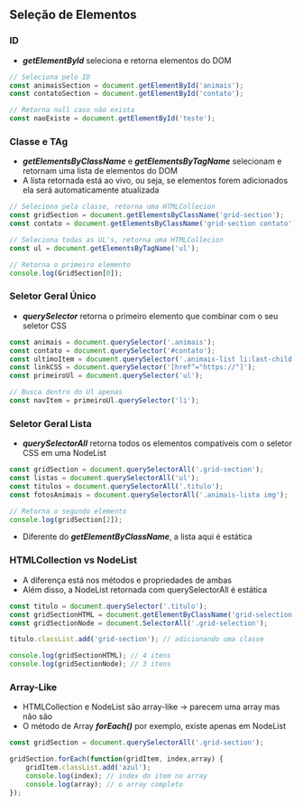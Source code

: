 ## Seleção de Elementos
### ID
 - ***getElementById*** seleciona e retorna elementos do DOM
```javascript
// Seleciona pelo ID
const animaisSection = document.getElementById('animais');
const contatoSection = document.getElementById('contato');

// Retorna null caso não exista
const naoExiste = document.getElementById('teste');
```

### Classe e TAg
 - ***getElementsByClassName*** e ***getElementsByTagName*** selecionam e retornam
uma lista de elementos do DOM
 - A lista retornada está ao vivo, ou seja, se elementos forem adicionados
ela será automaticamente atualizada
```javascript
// Seleciona pela classe, retorna uma HTMLCollecion
const gridSection = document.getElementsByClassName('grid-section');
const contato = document.getElementsByClassName('grid-section contato');

// Seleciona todas as UL's, retorna uma HTMLCollecion
const ul = document.getElementsByTagName('ul');

// Retorna o primeiro elemento
console.log(GridSection[0]);
```

### Seletor Geral Único
 - ***querySelector*** retorna o primeiro elemento que combinar com o seu seletor CSS
```javascript
const animais = document.querySelector('.animais');
const contato = document.querySelector('#contato');
const ultimoItem = document.querySelector('.animais-list li:last-child');
const linkCSS = document.querySelector('[href^="https://"]');
const primeiroUl = document.querySelector('ul');

// Busca dentro do Ul apenas
const navItem = primeiroUl.querySelector('li');
```

### Seletor Geral Lista
 - ***querySelectorAll*** retorna todos os elementos compatíveis com o seletor
CSS em uma NodeList
```javascript
const gridSection = document.querySelectorAll('.grid-section');
const listas = document.querySelectorAll('ul');
const titulos = document.querySelectorAll('.titulo');
const fotosAnimais = document.querySelectorAll('.animais-lista img');

// Retorna o segundo elemento
console.log(gridSection[2]);
```
 - Diferente do ***getElementByClassName***, a lista aqui é estática

### HTMLCollection vs NodeList
 - A diferença está nos métodos e propriedades de ambas
 - Além disso, a NodeList retornada com querySelectorAll é estática
```javascript
const titulo = document.querySelector('.titulo');
const gridSectionHTML = document.getElementByClassName('grid-selection');
const gridSectionNode = document.SelectorAll('.grid-selection');

titulo.classList.add('grid-section'); // adicionando uma classe

console.log(gridSectionHTML); // 4 itens
console.log(gridSectionNode); // 3 itens
```

### Array-Like
 - HTMLCollection e NodeList são array-like -> parecem uma array mas
não são
 - O método de Array ***forEach()*** por exemplo, existe apenas em NodeList
```javascript
const gridSection = document.querySelectorAll('.grid-section');

gridSection.forEach(function(gridItem, index,array) {
    gridItem.classList.add('azul');
    console.log(index); // index do item no array
    console.log(array); // o array completo
});
```

